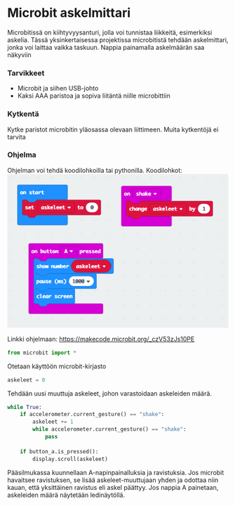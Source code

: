 # Microbit askelmittari
Microbitissä on kiihtyvyysanturi, jolla voi tunnistaa liikkeitä, esimerkiksi askelia. Tässä yksinkertaisessa projektissa microbitistä tehdään askelmittari, jonka voi laittaa vaikka taskuun. Nappia painamalla askelmäärän saa näkyviin


### Tarvikkeet 
- Microbit ja siihen USB-johto 
- Kaksi AAA paristoa ja sopiva liitäntä niille microbittiin

### Kytkentä

Kytke paristot microbitin yläosassa olevaan liittimeen. Muita kytkentöjä ei tarvita

### Ohjelma

Ohjelman voi tehdä koodilohkoilla tai pythonilla. Koodilohkot:
![Ohjelma](ohjelma.png)

Linkki ohjelmaan: https://makecode.microbit.org/_czV53zJs10PE

```python
from microbit import *
```
Otetaan käyttöön microbit-kirjasto
```python
askeleet = 0
```
Tehdään uusi muuttuja askeleet, johon varastoidaan askeleiden määrä.
```python
while True:
    if accelerometer.current_gesture() == "shake":
        askeleet += 1
        while accelerometer.current_gesture() == "shake":
            pass

    if button_a.is_pressed():
        display.scroll(askeleet)
```
Pääsilmukassa kuunnellaan A-napinpainalluksia ja ravistuksia. Jos microbit havaitsee ravistuksen, se lisää askeleet-muuttujaan yhden ja odottaa niin kauan, että yksittäinen ravistus eli askel päättyy. Jos nappia A painetaan, askeleiden määrä näytetään ledinäytöllä.
